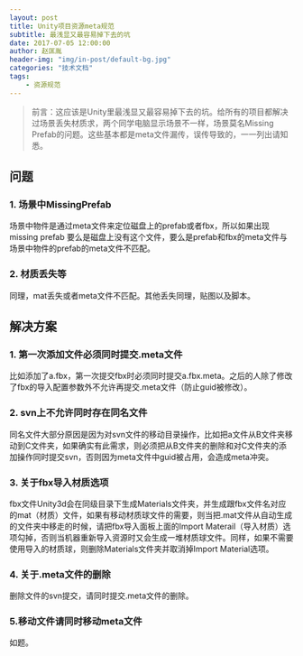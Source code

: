 ```yaml
---
layout: post
title: Unity项目资源meta规范
subtitle: 最浅显又最容易掉下去的坑
date: 2017-07-05 12:00:00
author: 赵匡胤
header-img: "img/in-post/default-bg.jpg"
categories: "技术文档"
tags:
    - 资源规范
---
```



> 前言：这应该是Unity里最浅显又最容易掉下去的坑。给所有的项目都解决过场景丢失材质求，两个同学电脑显示场景不一样，场景莫名Missing Prefab的问题。这些基本都是meta文件漏传，误传导致的，一一列出请知悉。

## 问题
### 1. 场景中MissingPrefab
场景中物件是通过meta文件来定位磁盘上的prefab或者fbx，所以如果出现missing prefab 要么是磁盘上没有这个文件，要么是prefab和fbx的meta文件与场景中物件的prefab的meta文件不匹配。
### 2. 材质丢失等
同理，mat丢失或者meta文件不匹配。其他丢失同理，贴图以及脚本。<!-- more -->

## 解决方案
### 1. 第一次添加文件必须同时提交.meta文件
比如添加了a.fbx，第一次提交fbx时必须同时提交a.fbx.meta。之后的人除了修改了fbx的导入配置参数外不允许再提交.meta文件（防止guid被修改）。
### 2. svn上不允许同时存在同名文件
同名文件大部分原因是因为对svn文件的移动目录操作，比如把a文件从B文件夹移动到C文件夹，如果确实有此需求，则必须把从B文件夹的删除和对C文件夹的添加操作同时提交svn，否则因为meta文件中guid被占用，会造成meta冲突。
### 3. 关于fbx导入材质选项
fbx文件Unity3d会在同级目录下生成Materials文件夹，并生成跟fbx文件名对应的mat（材质）文件，如果有移动材质球文件的需要，则当把.mat文件从自动生成的文件夹中移走的时候，请把fbx导入面板上面的Import Materail（导入材质）选项勾掉，否则当机器重新导入资源时又会生成一堆材质球文件。同样，如果不需要使用导入的材质球，则删除Materials文件夹并取消掉Import Material选项。
### 4. 关于.meta文件的删除
删除文件的svn提交，请同时提交.meta文件的删除。

### 5.移动文件请同时移动meta文件
如题。